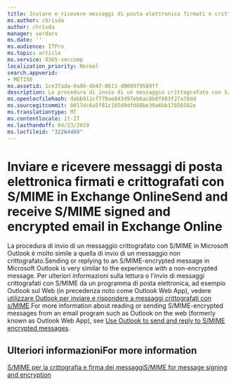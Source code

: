 ```yaml
---
title: Inviare e ricevere messaggi di posta elettronica firmati e crittografati con S/MIME in Exchange Online
ms.author: chrisda
author: chrisda
manager: serdars
ms.date: ''
ms.audience: ITPro
ms.topic: article
ms.service: O365-seccomp
localization_priority: Normal
search.appverid:
- MET150
ms.assetid: 1ce37ada-0a80-4b47-8611-d008979589ff
description: La procedura di invio di un messaggio crittografato con S/MIME in Microsoft Outlook è molto simile a quella di invio di un messaggio non crittografato.
ms.openlocfilehash: dabb911cf770ae843d97eb6ac8b0f683f27a78dd
ms.sourcegitcommit: 0017dc6a5f81c165d9dfd88be39a6bb17856582e
ms.translationtype: MT
ms.contentlocale: it-IT
ms.lasthandoff: 04/23/2019
ms.locfileid: "32264468"
---
```

# <a name="send-and-receive-smime-signed-and-encrypted-email-in-exchange-online"></a><span data-ttu-id="c74a7-103">Inviare e ricevere messaggi di posta elettronica firmati e crittografati con S/MIME in Exchange Online</span><span class="sxs-lookup"><span data-stu-id="c74a7-103">Send and receive S/MIME signed and encrypted email in Exchange Online</span></span>

<span data-ttu-id="c74a7-104">La procedura di invio di un messaggio crittografato con S/MIME in Microsoft Outlook è molto simile a quella di invio di un messaggio non crittografato.</span><span class="sxs-lookup"><span data-stu-id="c74a7-104">Sending or replying to an S/MIME-encrypted message in Microsoft Outlook is very similar to the experience with a non-encrypted message.</span></span> <span data-ttu-id="c74a7-105">Per ulteriori informazioni sulla lettura o l'invio di messaggi crittografati con S/MIME da un programma di posta elettronica, ad esempio Outlook sul Web (in precedenza noto come Outlook Web App), vedere [utilizzare Outlook per inviare e rispondere a messaggi crittografati con s/MIME](https://go.microsoft.com/fwlink/p/?LinkId=392520).</span><span class="sxs-lookup"><span data-stu-id="c74a7-105">For more information about reading or sending S/MIME-encrypted messages from an email program such as Outlook on the web (formerly known as Outlook Web App), see [Use Outlook to send and reply to S/MIME encrypted messages](https://go.microsoft.com/fwlink/p/?LinkId=392520).</span></span>

## <a name="for-more-information"></a><span data-ttu-id="c74a7-106">Ulteriori informazioni</span><span class="sxs-lookup"><span data-stu-id="c74a7-106">For more information</span></span>

[<span data-ttu-id="c74a7-107">S/MIME per la crittografia e firma dei messaggi</span><span class="sxs-lookup"><span data-stu-id="c74a7-107">S/MIME for message signing and encryption</span></span>](s-mime-for-message-signing-and-encryption.md)
